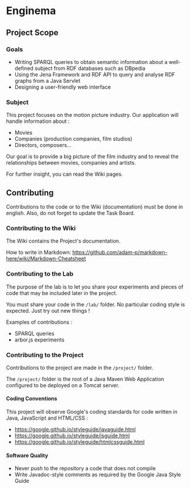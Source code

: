 # Enginema

## Project Scope

### Goals

+ Writing SPARQL queries to obtain semantic information about a well-defined subject from RDF databases such as DBpedia
+ Using the Jena Framework and RDF API to query and analyse RDF graphs from a Java Servlet
+ Designing a user-friendly web interface

### Subject

This project focuses on the motion picture industry. Our application will handle information about :
+ Movies
+ Companies (production companies, film studios)
+ Directors, composers...

Our goal is to provide a big picture of the film industry and to reveal the relationships between movies, companies and artists.

For further insight, you can read the Wiki pages.

## Contributing

Contributions to the code or to the Wiki (documentation) must be done in english. Also, do not forget to update the Task Board.

### Contributing to the Wiki

The Wiki contains the Project's documentation.

How to write in Markdown: https://github.com/adam-p/markdown-here/wiki/Markdown-Cheatsheet

### Contributing to the Lab

The purpose of the lab is to let you share your experiments and pieces of code that may be included later in the project.

You must share your code in the `/lab/` folder. No particular coding style is expected. Just try out new things !

Examples of contributions :
+ SPARQL queries
+ arbor.js experiments

### Contributing to the Project

Contributions to the project are made in the `/project/` folder.

The `/project/` folder is the root of a Java Maven Web Application configured to be deployed on a Tomcat server.

#### Coding Conventions

This project will observe Google's coding standards for code written in Java, JavaScript and HTML/CSS :

+ https://google.github.io/styleguide/javaguide.html
+ https://google.github.io/styleguide/jsguide.html
+ https://google.github.io/styleguide/htmlcssguide.html

#### Software Quality

+ Never push to the repository a code that does not compile
+ Write Javadoc-style comments as required by the Google Java Style Guide
